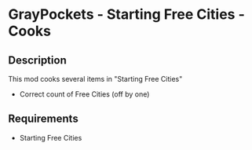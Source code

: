 # GrayPockets - Starting Free Cities - Cooks

## Description

This mod cooks several items in "Starting Free Cities"

* Correct count of Free Cities (off by one)

## Requirements

* Starting Free Cities
